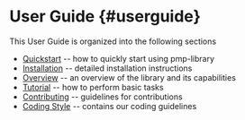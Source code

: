 # User Guide {#userguide}

This User Guide is organized into the following sections

- [Quickstart](quickstart.html) -- how to quickly start using pmp-library
- [Installation](installation.html) -- detailed installation instructions
- [Overview](overview.html) -- an overview of the library and its capabilities
- [Tutorial](tutorial.html) -- how to perform basic tasks
- [Contributing](contributing.html) -- guidelines for contributions
- [Coding Style](codingstyle.html) -- contains our coding guidelines

<span style="display: none;"> @subpage quickstart </span>
<span style="display: none;"> @subpage installation </span>
<span style="display: none;"> @subpage overview </span>
<span style="display: none;"> @subpage tutorial </span>
<span style="display: none;"> @subpage contributing </span>
<span style="display: none;"> @subpage codingstyle </span>
